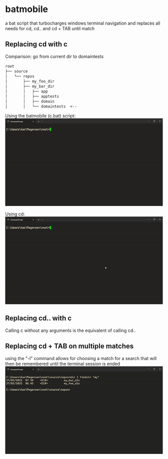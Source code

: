 # batmobile
a bat script that turbocharges windows terminal navigation and replaces all needs for cd, cd.. and cd + TAB until match

## Replacing cd with c

Comparison:
go from current dir to domaintests

```plaintext
root
├── source
│   └── repos
│       ├── my_foo_dir
│       ├── my_bar_dir
│       │   ├── app
│       │   ├── apptests
│       │   ├── domain
│       │   └── domaintests  <--
```

Using the batmobile (c.bat) script:
![using batmobile c.bat script](./gifs/batmobile_navigate.gif)

Using cd:
![using cd](./gifs/cd_navigate.gif)

## Replacing cd.. with c
Calling c without any arguments is the equivalent of calling cd..

## Replacing cd + TAB on multiple matches
using the "-l" command allows for choosing a match for a search that will then be remembered until the terminal session is ended
![](./gifs/batmobile_persistent.gif)



